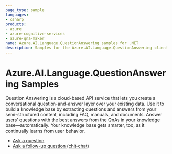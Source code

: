 ```yaml
---
page_type: sample
languages:
- csharp
products:
- azure
- azure-cognitive-services
- azure-qna-maker
name: Azure.AI.Language.QuestionAnswering samples for .NET
description: Samples for the Azure.AI.Language.QuestionAnswering client library
---
```


# Azure.AI.Language.QuestionAnswering Samples

Question Answering is a cloud-based API service that lets you create a conversational question-and-answer layer over your existing data. Use it to build a knowledge base by extracting questions and answers from your semi-structured content, including FAQ, manuals, and documents. Answer users’ questions with the best answers from the QnAs in your knowledge base—automatically. Your knowledge base gets smarter, too, as it continually learns from user behavior.

- [Ask a question](https://github.com/Azure/azure-sdk-for-net/tree/main/sdk/cognitivelanguage/Azure.AI.Language.QuestionAnswering/samples/Sample1_QueryKnowledgeBase.md)
- [Ask a follow-up question (chit-chat)](https://github.com/Azure/azure-sdk-for-net/tree/main/sdk/cognitivelanguage/Azure.AI.Language.QuestionAnswering/samples/Sample2_Chat.md)
